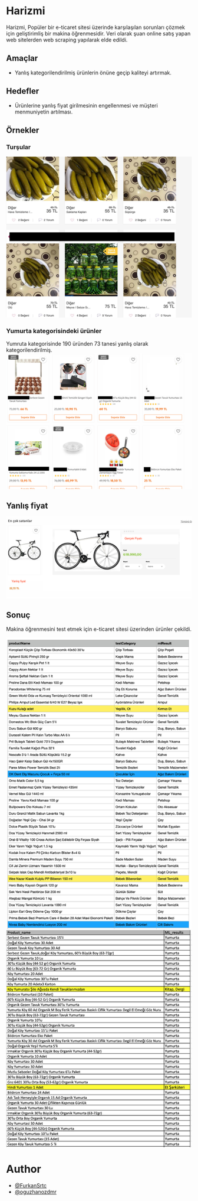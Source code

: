 
# Harizmi

Harizmi, Popüler bir e-ticaret sitesi üzerinde karşılaşılan sorunları çözmek için geliştirimliş bir makina öğrenmesidir. Veri olarak şuan online satış yapan web sitelerden web scraping yapılarak elde edildi.

## Amaçlar

* Yanlış kategorilendirilmiş ürünlerin önüne geçip kaliteyi artırmak.

## Hedefler

* Ürünlerine yanlış fiyat girilmesinin engellenmesi ve müşteri menmuniyetin artılması.

## Örnekler

### Turşular
![pickle](image/pickle.jpeg)

### Yumurta kategorisindeki ürünler
Yumruta kategorisinde 190 üründen 73 tanesi yanlış olarak kategorilendirilmiş.
![wrong_cat](image/wrong_cat.jpg)

## Yanlış fiyat
![bike](image/bike.jpg)

## Sonuç

Makina öğrenmesini test etmek için e-ticaret sitesi üzerinden ürünler çekildi.

![result](image/result_image.jpg)
![result](image/result2_image.jpg)

# Author
- [@FurkanSrtc](https://github.com/FurkanSrtc)
- [@oguzhanozdmr](https://github.com/oguzhanozdmr)
